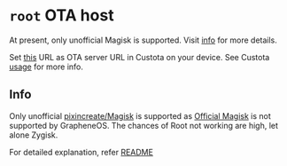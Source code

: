 # `root` OTA host

At present, only unofficial Magisk is supported. Visit [info](#info) for more details.

Set [this](https://ravynhardcastle.github.io/ravyn-pixeneos/magisk/) URL as OTA server URL in Custota on your device.
See Custota [usage](https://github.com/chenxiaolong/Custota#usage) for more info.

## Info

Only unofficial [pixincreate/Magisk](https://github.com/pixincreate/Magisk) is supported as [Official Magisk](https://github.com/topjohnwu/Magisk) is not supported by GrapheneOS.
The chances of Root not working are high, let alone Zygisk.

For detailed explanation, refer [README](https://github.com/ravynhardcastle/ravyn-pixeneos#root)
